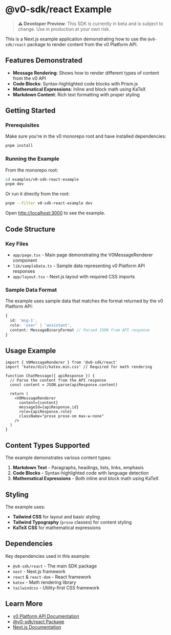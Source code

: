 # @v0-sdk/react Example

> **⚠️ Developer Preview**: This SDK is currently in beta and is subject to change. Use in production at your own risk.

This is a Next.js example application demonstrating how to use the `@v0-sdk/react` package to render content from the v0 Platform API.

## Features Demonstrated

- **Message Rendering**: Shows how to render different types of content from the v0 API
- **Code Blocks**: Syntax-highlighted code blocks with Prism.js
- **Mathematical Expressions**: Inline and block math using KaTeX
- **Markdown Content**: Rich text formatting with proper styling

## Getting Started

### Prerequisites

Make sure you're in the v0 monorepo root and have installed dependencies:

```bash
pnpm install
```

### Running the Example

From the monorepo root:

```bash
cd examples/v0-sdk-react-example
pnpm dev
```

Or run it directly from the root:

```bash
pnpm --filter v0-sdk-react-example dev
```

Open [http://localhost:3000](http://localhost:3000) to see the example.

## Code Structure

### Key Files

- `app/page.tsx` - Main page demonstrating the V0MessageRenderer component
- `lib/sampleData.ts` - Sample data representing v0 Platform API responses
- `app/layout.tsx` - Next.js layout with required CSS imports

### Sample Data Format

The example uses sample data that matches the format returned by the v0 Platform API:

```typescript
{
  id: 'msg-1',
  role: 'user' | 'assistant',
  content: MessageBinaryFormat // Parsed JSON from API response
}
```

## Usage Example

```tsx
import { V0MessageRenderer } from '@v0-sdk/react'
import 'katex/dist/katex.min.css' // Required for math rendering

function ChatMessage({ apiResponse }) {
  // Parse the content from the API response
  const content = JSON.parse(apiResponse.content)

  return (
    <V0MessageRenderer
      content={content}
      messageId={apiResponse.id}
      role={apiResponse.role}
      className="prose prose-sm max-w-none"
    />
  )
}
```

## Content Types Supported

The example demonstrates various content types:

1. **Markdown Text** - Paragraphs, headings, lists, links, emphasis
2. **Code Blocks** - Syntax-highlighted code with language detection
3. **Mathematical Expressions** - Both inline and block math using KaTeX

## Styling

The example uses:

- **Tailwind CSS** for layout and basic styling
- **Tailwind Typography** (`prose` classes) for content styling
- **KaTeX CSS** for mathematical expressions

## Dependencies

Key dependencies used in this example:

- `@v0-sdk/react` - The main SDK package
- `next` - Next.js framework
- `react` & `react-dom` - React framework
- `katex` - Math rendering library
- `tailwindcss` - Utility-first CSS framework

## Learn More

- [v0 Platform API Documentation](https://v0.dev/docs/api)
- [@v0-sdk/react Package](../../packages/@v0-sdk/react/README.md)
- [Next.js Documentation](https://nextjs.org/docs)
